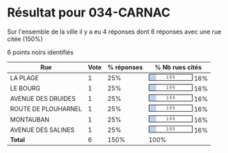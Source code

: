 # Résultat pour 034-CARNAC

Sur l'ensemble de la ville il y a eu 4 réponses dont 6 réponses avec une rue citée (150%)

6 points noirs identifiés

| Rue | Vote | % réponses | % Nb rues cités|
|-----|------|------------|----------------|
| LA PLAGE | 1 | 25% | <img src="../../img/bar_16.gif" />&nbsp;16%|
| LE BOURG | 1 | 25% | <img src="../../img/bar_16.gif" />&nbsp;16%|
| AVENUE DES DRUIDES | 1 | 25% | <img src="../../img/bar_16.gif" />&nbsp;16%|
| ROUTE DE PLOUHARNEL | 1 | 25% | <img src="../../img/bar_16.gif" />&nbsp;16%|
| MONTAUBAN | 1 | 25% | <img src="../../img/bar_16.gif" />&nbsp;16%|
| AVENUE DES SALINES | 1 | 25% | <img src="../../img/bar_16.gif" />&nbsp;16%|
| **Total** | 6 | 150% | 100%|
